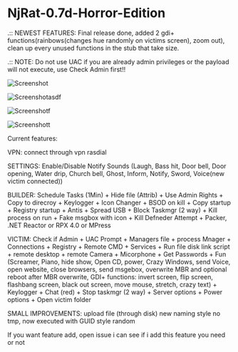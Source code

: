 # NjRat-0.7d-Horror-Edition

.:: NEWEST FEATURES: Final release done, added 2 gdi+ functions(rainbows(changes hue randomly on victims screen), zoom out), clean   up every unused functions in the stub that take size.

.:: NOTE: Do not use UAC if you are already admin privileges or the payload will not execute, use Check Admin first!!

![Screenshot](https://github.com/De-eloper/NjRat-0.7d-Horror-Edition/raw/main/Screenshot_.PNG?raw=true)

![Screenshotasdf](https://github.com/De-eloper/NjRat-0.7d-Horror-Edition/raw/main/Screenshot!.PNG?raw=true)

![Screenshotf](https://github.com/De-eloper/NjRat-0.7d-Horror-Edition/raw/main/Screenshotf.png?raw=true)

![Screenshott](https://github.com/De-eloper/NjRat-0.7d-Horror-Edition/raw/main/Screenshott.png?raw=true)

Current features:

VPN:
connect through vpn rasdial

SETTINGS: Enable/Disable Notify Sounds (Laugh, Bass hit, Door bell, Door opening, Water drip, Church bell,  Ghost, Inform, Notify, Sword, Voice(new victim connected))

BUILDER:
Schedule Tasks (1Min) +
Hide file (Attrib) +
Use Admin Rights +
Copy to direcroy + 
Keylogger + 
Icon Changer +
BSOD on kill + 
Copy startup + 
Registry  startup + 
Antis + 
Spread USB + 
Block Taskmgr (2 way) + 
Kill process on run + 
Fake msgbox with icon + 
Kill Defneder Attempt + 
Packer, .NET Reactor or RPX 4.0 or MPress

VICTIM:
Check if Admin +
UAC Prompt +
Managers file + 
process Mnager + 
Connections + 
Registry + 
Remote CMD + 
Services + 
Run file disk link script + 
remote desktop + 
remote Camera + 
Micorphone + 
Get Passwords + 
Fun (Screamer, Piano, hide show, Open CD, power, Crazy Windows, send Voice, open website, close browsers, send msgebox, overwrite MBR and optional reboot after MBR overwrite, GDI+ functions: invert screen, flip screen, flashbang screen, black out screen, move mouse, stretch, crazy text) + 
Keylogger + 
Chat (red) + 
Stop taskmgr (2 way) + 
Server options + 
Power options + 
Open victim folder

SMALL IMPROVEMENTS:
upload file (through disk) new naming style
no tmp, now executed with GUID style random

If you want feature add, open issue i can see if i add this feature you need or not
